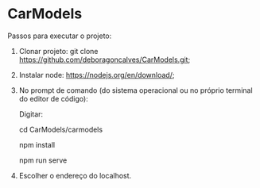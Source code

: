 # CarModels

Passos para executar o projeto:

1. Clonar projeto: git clone https://github.com/deboragoncalves/CarModels.git;
2. Instalar node: https://nodejs.org/en/download/;
3. No prompt de comando (do sistema operacional ou no próprio terminal do editor de código):

    Digitar: 

    cd CarModels/carmodels

    npm install 

    npm run serve

4. Escolher o endereço do localhost.